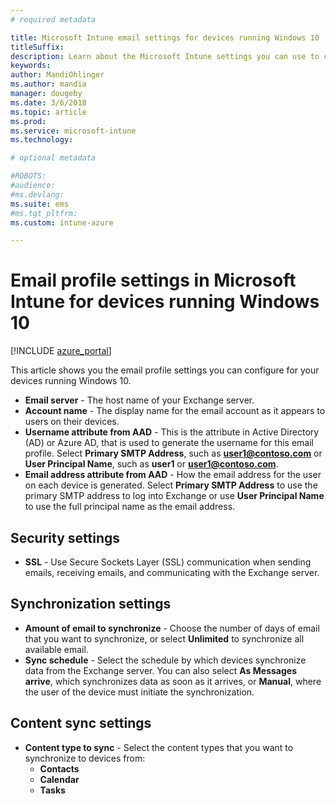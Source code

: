 ```yaml
---
# required metadata

title: Microsoft Intune email settings for devices running Windows 10
titleSuffix:
description: Learn about the Microsoft Intune settings you can use to configure email settings on devices running Windows 10.
keywords:
author: MandiOhlinger
ms.author: mandia
manager: dougeby
ms.date: 3/6/2018
ms.topic: article
ms.prod:
ms.service: microsoft-intune
ms.technology:

# optional metadata

#ROBOTS:
#audience:
#ms.devlang:
ms.suite: ems
#ms.tgt_pltfrm:
ms.custom: intune-azure

---
```


# Email profile settings in Microsoft Intune for devices running Windows 10

[!INCLUDE [azure_portal](./includes/azure_portal.md)]

This article shows you the email profile settings you can configure for your devices running Windows 10.


- **Email server** - The host name of your Exchange server.
- **Account name** - The display name for the email account as it appears to users on their devices.
- **Username attribute from AAD** - This is the attribute in Active Directory (AD) or Azure AD, that is used to generate the username for this email profile. Select **Primary SMTP Address**, such as **user1@contoso.com** or **User Principal Name**, such as **user1** or **user1@contoso.com**.
- **Email address attribute from AAD** - How the email address for the user on each device is generated. Select **Primary SMTP Address** to use the primary SMTP address to log into Exchange or use **User Principal Name** to use the full principal name as the email address.


## Security settings

- **SSL** - Use Secure Sockets Layer (SSL) communication when sending emails, receiving emails, and communicating with the Exchange server.



## Synchronization settings

- **Amount of email to synchronize** - Choose the number of days of email that you want to synchronize, or select **Unlimited** to synchronize all available email.
- **Sync schedule** - Select the schedule by which devices synchronize data from the Exchange server. You can also select **As Messages arrive**, which synchronizes data as soon as it arrives, or **Manual**, where the user of the device must initiate the synchronization.

## Content sync settings

- **Content type to sync** - Select the content types that you want to synchronize to devices from:
	- **Contacts**
	- **Calendar**
	- **Tasks**
